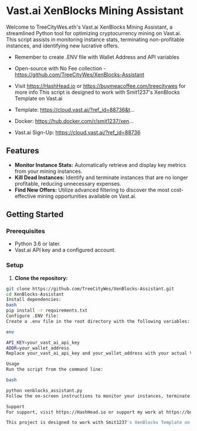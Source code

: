 # Vast.ai XenBlocks Mining Assistant

Welcome to TreeCityWes.eth's Vast.ai XenBlocks Mining Assistant, a streamlined Python tool for optimizing cryptocurrency mining on Vast.ai. This script assists in monitoring instance stats, terminating non-profitable instances, and identifying new lucrative offers.

- Remember to create .ENV file with Wallet Address and API variables

- Open-source with No Fee collection - https://github.com/TreeCityWes/XenBlocks-Assistant 

- Visit https://HashHead.io or https://buymeacoffee.com/treecitywes for more info
This script is designed to work with Smit1237's XenBlocks Template on Vast.ai


- Template: https://cloud.vast.ai/?ref_id=88736&t...

- Docker: https://hub.docker.com/r/smit1237/xen...

- Vast.ai Sign-Up: https://cloud.vast.ai/?ref_id=88736

## Features

- **Monitor Instance Stats:** Automatically retrieve and display key metrics from your mining instances.
- **Kill Dead Instances:** Identify and terminate instances that are no longer profitable, reducing unnecessary expenses.
- **Find New Offers:** Utilize advanced filtering to discover the most cost-effective mining opportunities available on Vast.ai.

## Getting Started

### Prerequisites

- Python 3.6 or later.
- Vast.ai API key and a configured account.

### Setup

1. **Clone the repository:**

```bash
git clone https://github.com/TreeCityWes/XenBlocks-Assistant.git
cd XenBlocks-Assistant
Install dependencies:
bash
pip install -r requirements.txt
Configure .ENV file:
Create a .env file in the root directory with the following variables:

env

API_KEY=your_vast_ai_api_key
ADDR=your_wallet_address
Replace your_vast_ai_api_key and your_wallet_address with your actual Vast.ai API key and wallet address.

Usage
Run the script from the command line:

bash

python xenblocks_assistant.py
Follow the on-screen instructions to monitor your instances, terminate non-profitable ones, or find new offers.

Support
For support, visit https://HashHead.io or support my work at https://buymeacoffee.com/treecitywes.

This project is designed to work with Smit1237's XenBlocks Template on Vast.ai. For more details, refer to the template and Docker links provided.
